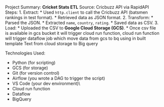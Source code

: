 Project Summary: **Cricket Stats ETL**
  Source:
     Cricbuzz API via RapidAPI
  Steps:
    1. Extract:
      * Used `http.client` to call the Cricbuzz API (batsmen rankings in test format).
      * Retrieved data as JSON format.
    2. Transform:
      * Parsed the JSON.
      * Extracted `name`, `country`, `rating`.
      * Saved data as CSV.
    3. Load:
     * Uploaded the CSV to **Google Cloud Storage (GCS)**.
     * Once csv file is available in gcs bucket it will trigger cloud run function, cloud run function will trigger                dataflow job which move data from gcs to bq using in built template Text from cloud storage to Big query 



 Technologies Used:

* Python (for scripting)
* GCS (for storage)
* Git (for version control)
* Airflow (you wrote a DAG to trigger the script)
* VS Code (your dev environment)\
* Cloud run function
* Dataflow
* BigQuery

